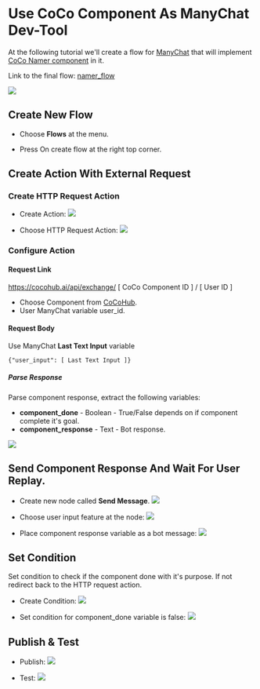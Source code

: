 # Use CoCo Component As ManyChat Dev-Tool

At the following tutorial we'll create a flow for [ManyChat](https://manychat.com/) that will implement 
[CoCo Namer component](https://cocohub.ai/blueprint/namer_vp3/about) in it.

Link to the final flow: [namer_flow](https://manychat.com/flowPlayerPage?share_hash=1819595611640973_f35ecc00c2b7f5a2836c600c711be115a974a0d5)

![](./screenshots/Use_a_component_as_ManyChat_DevTool/1_flow_2020_03_31_171727.png)

## Create New Flow

* Choose **Flows** at the menu.

* Press On create flow at the right top corner.

## Create Action With External Request

### Create HTTP Request Action

* Create Action:
![](./screenshots/Use_a_component_as_ManyChat_DevTool/3_Add_Action.png)

* Choose HTTP Request Action:
![](./screenshots/Use_a_component_as_ManyChat_DevTool/4_Create_HTTP_Request_Action.png)


### Configure Action
#### Request Link

https://cocohub.ai/api/exchange/ [ CoCo Component ID ] / [ User ID ]

 * Choose Component from [CoCoHub](https://cocohub.ai).
 * User ManyChat variable user_id.
 
#### Request Body
Use ManyChat **Last Text Input** variable

```buildoutcfg
{"user_input": [ Last Text Input ]}
```

##### Parse Response

Parse component response, extract the following variables:

* **component_done** - Boolean - True/False depends on if component complete it's goal.
* **component_response** - Text - Bot response.

![](./screenshots/Use_a_component_as_ManyChat_DevTool/2_Response_Parsing.png)

## Send Component Response And Wait For User Replay.

* Create new node called **Send Message**.
![](./screenshots/Use_a_component_as_ManyChat_DevTool/5_Create_Response.png)

* Choose user input feature at the node:
![](./screenshots/Use_a_component_as_ManyChat_DevTool/6_Choose_user_input.png)

* Place component response variable as a bot message:
![](./screenshots/Use_a_component_as_ManyChat_DevTool/7_Add_response.png)


## Set Condition

Set condition to check if the component done with it's purpose. If not
redirect back to the HTTP request action.

* Create Condition:
![](./screenshots/Use_a_component_as_ManyChat_DevTool/8_Choose_condition.png)

* Set condition for component_done variable is false:
![](./screenshots/Use_a_component_as_ManyChat_DevTool/9_Set_condition.png)


## Publish & Test 

* Publish:
![](./screenshots/Use_a_component_as_ManyChat_DevTool/10_Publish.png)

* Test:
![](./screenshots/Use_a_component_as_ManyChat_DevTool/11_Test.png)



